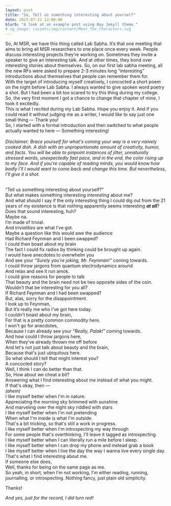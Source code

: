 ```yaml
---
layout: post
title: "So, Tell us something interesting about yourself"
date: 2023-07-21 12:00:00
blurb: "A look at an example post using Bay Jekyll theme."
# og_image: /assets/img/content/Meet_The_Characters.svg
---
```


So, At MSR, we have this thing called Lab Sabha. It’s that one meeting that aims to bring all MSR researchers to one place once every week. People discuss interesting projects they’re working on. Sometimes they invite a speaker to give an interesting talk. And at other times, they bond over interesting stories about themselves. So, on our first lab sabha meeting, all the new RFs were asked to prepare 2-3 minutes long “interesting” introductions about themselves that people can remember them for.
<br>
With the target of introducing myself creatively, I concocted a short poem on the night before Lab Sabha. I always wanted to give spoken word poetry a shot. But I had been a bit too scared to try this thing during my college. So, the very first moment I got a chance to change that chapter of mine, I took it excitedly.
<br>
This is what I recited during my Lab Sabha. Hope you enjoy it. And if you could read it without judging me as a writer, I would like to say just one small thing — Thank you!
<br>
So, I started with a formal introduction and then switched to what people actually wanted to here — Something interesting!
<br><br>
<i>
Disclaimer: Brace yourself for what's coming your way is a very naively cooked dish. A dish with an unproportionate amount of creativity, humor, and facts. You will be able to pinpoint instances of jitter, unnaturally stressed words, unexpectedly fast pace, and in the end, the color rising up to my face. And if you're capable of reading minds, you would know how badly I'll I would want to come back and change this time. But nevertheless, I'll give it a shot.
</i>
<br>
<br>

“Tell us something interesting about yourself?” <br>
But what makes something interesting <i>interesting</i> about me? <br>
And what should I say if the only interesting thing I could dig out from the 21 years of my existence is that nothing apparently seems interesting <b><i>at all</i></b>? <br>
Does that sound interesting, huh? <br>
Maybe na. <br>
I’m made of trivial. <br>
And <i>trivialities</i> are what I’ve got. <br>
Maybe a question like this would awe the audience <br>
Had Richard Feynman and I been swapped? <br>
I could then boast about my brain <br>
The fact I could fix radios by thinking could be brought up again. <br>
I would have anecdotes to overwhelm you <br>
And see your <i>“Surely you’re joking, Mr. Feynman!”</i> coming towards. <br>
I could throw jargons from quantum electrodynamics around <br>
And relax and see it run amok. <br>
I could give reasons for people to talk <br>
That beauty and the brain need not be two opposite sides of the coin. <br>
Wouldn’t that be interesting for you all? <br>
If Richard Feynman and I had been swapped? <br>
But, alas, sorry for the disappointment. <br>
I look up to Feynman, <br>
But it’s really me who I’ve got here today. <br>
I couldn't boast about my brain, <br>
For that is a pretty common commodity here. <br>
I won't go for anecdotes, <br>
Because I can already see your <i>"Really, Palak!"</i> coming towards. <br>
And how could I throw jargons here, <br>
When they’ve already thrown me off before <br>
And let's not just talk about beauty and the brain, <br>
Because that's just ubiquitous here. <br>
So what should I tell that might interest you? <br>
A concocted story? <br>
Well, I think I can do better than that. <br>
So, How about we cheat a bit? <br>
Answering what I find interesting about me instead of what you might. <br>
If that's okay, then — <br>
<i>(ahem)</i> <br>
I like myself better when I'm in nature. <br>
Appreciating the morning sky brimmed with sunshine <br>
And marveling over the night sky riddled with stars <br>
I like myself better when I'm not pretending <br>
When what I'm inside is what I'm outside. <br>
That's a bit tricking, so that's still a work in progress. <br>
I like myself better when I'm introspecting my way through <br>
For some people that's overthinking, I'll leave it tagged as introspecting. <br>
I like myself better when I can literally run a mile before I sleep. <br>
I like myself better when I can drop my phone and instead grab a book <br>
I like myself better when I live the day the way I wanna live every single day. <br>
That's what I find interesting about me. <br>
If someone else does, <br>
Well, thanks for being on the same page as me. <br>
So yeah, in short, when I'm not working, I'm either reading, running, journalling, or introspecting. Nothing fancy, just plain old simplicity. <br>

Thanks! <br>

<i> And yes, just for the record, I did turn red! </i>
